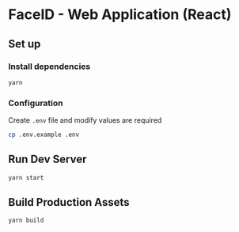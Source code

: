 # FaceID - Web Application (React)

## Set up

### Install dependencies
```sh
yarn
```

### Configuration

Create `.env` file and modify values are required
```sh
cp .env.example .env
```

## Run Dev Server

```sh
yarn start
```

## Build Production Assets

```sh
yarn build
```